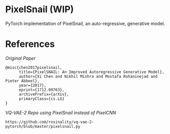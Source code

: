 # PixelSnail (WIP)
PyTorch implementation of PixelSnail, an auto-regressive, generative model.

# References
*Original Paper*
```
@misc{chen2017pixelsnail,
      title={PixelSNAIL: An Improved Autoregressive Generative Model}, 
      author={Xi Chen and Nikhil Mishra and Mostafa Rohaninejad and Pieter Abbeel},
      year={2017},
      eprint={1712.09763},
      archivePrefix={arXiv},
      primaryClass={cs.LG}
}
```

*VQ-VAE-2 Repo using PixelSnail instead of PixelCNN*
```
https://github.com/rosinality/vq-vae-2-pytorch/blob/master/pixelsnail.py
```
